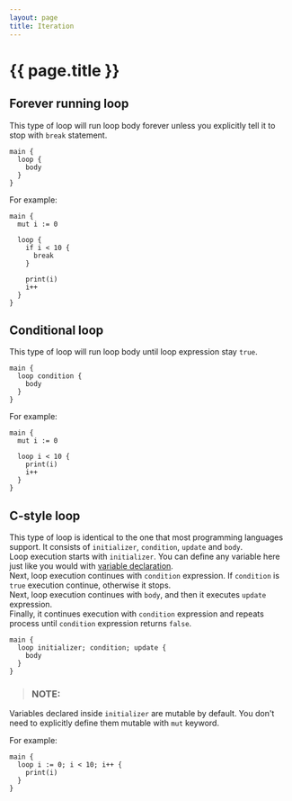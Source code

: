 ```yaml
---
layout: page
title: Iteration
---
```


# {{ page.title }}

## Forever running loop
This type of loop will run loop body forever unless you explicitly tell it to
stop with `break` statement.

```the
main {
  loop {
    body
  }
}
```

For example:

```the
main {
  mut i := 0

  loop {
    if i < 10 {
      break
    }

    print(i)
    i++
  }
}
```

## Conditional loop
This type of loop will run loop body until loop expression stay `true`.

```the
main {
  loop condition {
    body
  }
}
```

For example:

```the
main {
  mut i := 0

  loop i < 10 {
    print(i)
    i++
  }
}
```

## C-style loop
This type of loop is identical to the one that most programming languages
support. It consists of `initializer`, `condition`, `update` and `body`. \
Loop execution starts with `initializer`. You can define any variable here just
like you would with
[variable declaration](/guides/operations.html#variable-declaration). \
Next, loop execution continues with `condition` expression. If `condition` is
`true` execution continue, otherwise it stops. \
Next, loop execution continues with `body`, and then it executes `update`
expression. \
Finally, it continues execution with `condition` expression and repeats
process until `condition` expression returns `false`.

```the
main {
  loop initializer; condition; update {
    body
  }
}
```

> ### NOTE:
  Variables declared inside `initializer` are mutable by default. You don't
  need to explicitly define them mutable with `mut` keyword.

For example:

```the
main {
  loop i := 0; i < 10; i++ {
    print(i)
  }
}
```
